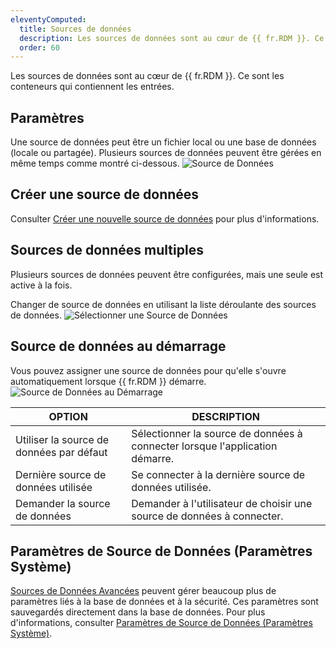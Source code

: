```yaml
---
eleventyComputed:
  title: Sources de données
  description: Les sources de données sont au cœur de {{ fr.RDM }}. Ce sont les conteneurs qui contiennent les entrées.
  order: 60
---
```

Les sources de données sont au cœur de {{ fr.RDM }}. Ce sont les conteneurs qui contiennent les entrées.

## Paramètres

Une source de données peut être un fichier local ou une base de données (locale ou partagée). Plusieurs sources de données peuvent être gérées en même temps comme montré ci-dessous.
![Source de Données](https://cdnweb.devolutions.net/docs/RDMW6020_2024_2.png)

## Créer une source de données

Consulter [Créer une nouvelle source de données](/rdm/windows/data-sources/create-new-data-source/) pour plus d'informations.

## Sources de données multiples

Plusieurs sources de données peuvent être configurées, mais une seule est active à la fois.

Changer de source de données en utilisant la liste déroulante des sources de données.
![Sélectionner une Source de Données](https://cdnweb.devolutions.net/docs/RDMW6021_2024_2.png)

## Source de données au démarrage

Vous pouvez assigner une source de données pour qu'elle s'ouvre automatiquement lorsque {{ fr.RDM }} démarre.
![Source de Données au Démarrage](https://cdnweb.devolutions.net/docs/RDMW6023_2024_2.png)

| OPTION                  | DESCRIPTION |
|-------------------------|-------------|
| Utiliser la source de données par défaut | Sélectionner la source de données à connecter lorsque l'application démarre. |
| Dernière source de données utilisée   | Se connecter à la dernière source de données utilisée. |
| Demander la source de données  | Demander à l'utilisateur de choisir une source de données à connecter. |

## Paramètres de Source de Données (Paramètres Système)

[Sources de Données Avancées](/rdm/windows/data-sources/data-sources-types/advanced-data-sources/) peuvent gérer beaucoup plus de paramètres liés à la base de données et à la sécurité. Ces paramètres sont sauvegardés directement dans la base de données. Pour plus d'informations, consulter [Paramètres de Source de Données (Paramètres Système)](/rdm/commands/administration/settings/system-settings/).
